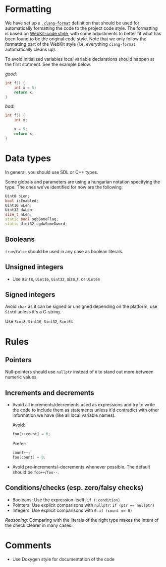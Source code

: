 # Formatting

We have set up a [`.clang-format`](https://github.com/diasurgical/devilutionX/blob/master/.clang-format) definition that should be used for automatically formatting the code to the project code style. The formatting is based on [WebKit-code style](https://webkit.org/code-style-guidelines/), with some adjustments to better fit what has been found to be the original code style. Note that we only follow the formatting part of the WebKit style (i.e. everything `clang-format` automatically cleans up).

To avoid initialized variables local variable declarations should happen at the first statment. See the example below:

*good*:
```c
int f() {
	int x = 5;
	return x;
}
```

*bad*:
```c
int f() {
	int x;

	x = 5;
	return x;
}
```

# Data types

In general, you should use SDL or C++ types.

Some globals and parameters are using a hungarian notation specifying the type. The ones we've identified for now are the following:

```cpp
Uint8 bLen;
bool isEnabled;
Uint16 wLen;
Uint32 dwLen;
size_t nLen;
static bool sgbSomeFlag;
static Uint32 sgdwSomeDword;
```

## Booleans

`true`/`false` should be used in any case as boolean literals.

## Unsigned integers

* Use `Uint8`, `Uint16`, `Uint32`, size_t, or `Uint64`

## Signed integers

Avoid `char` as it can be signed or unsigned depending on the platform, use `Sint8` unless it's a C-string.

Use `Sint8`, `Sint16`, `Sint32`, `Sint64`

# Rules

## Pointers

Null-pointers should use `nullptr` instead of `0` to stand out more between numeric values.

## Increments and decrements

* Avoid all increments/decrements used as expressions and try to write the code to include them as statements unless it'd contradict with other information we have (like all local variable names).

  Avoid:
  ```cpp
  foo[++count] = 0;
  ```

  Prefer:
  ```cpp
  count++;
  foo[count] = 0;
  ```

* Avoid pre-increments/-decrements whenever possible. The default should be `foo++`/`foo--`.

## Conditions/checks (esp. zero/falsy checks)

* Booleans: Use the expression itself: `if (!condition)`
* Pointers: Use explicit comparisons with `nullptr`: `if (ptr == nullptr)`
* Integers: Use explicit comparisons with `0`: `if (count == 0)`

*Reasoning*: Comparing with the literals of the right type makes the intent of the check clearer in many cases.

# Comments

* Use Doxygen style for documentation of the code